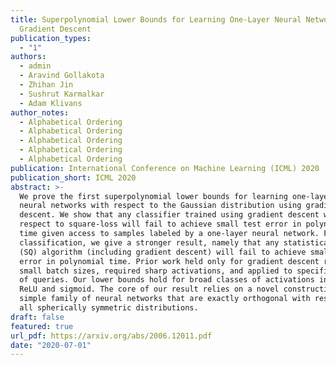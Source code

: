 ```yaml
---
title: Superpolynomial Lower Bounds for Learning One-Layer Neural Networks using
  Gradient Descent
publication_types:
  - "1"
authors:
  - admin
  - Aravind Gollakota
  - Zhihan Jin
  - Sushrut Karmalkar
  - Adam Klivans
author_notes:
  - Alphabetical Ordering
  - Alphabetical Ordering
  - Alphabetical Ordering
  - Alphabetical Ordering
  - Alphabetical Ordering
publication: International Conference on Machine Learning (ICML) 2020
publication_short: ICML 2020
abstract: >-
  We prove the first superpolynomial lower bounds for learning one-layer
  neural networks with respect to the Gaussian distribution using gradient
  descent. We show that any classifier trained using gradient descent with
  respect to square-loss will fail to achieve small test error in polynomial
  time given access to samples labeled by a one-layer neural network. For
  classification, we give a stronger result, namely that any statistical query
  (SQ) algorithm (including gradient descent) will fail to achieve small test
  error in polynomial time. Prior work held only for gradient descent run with
  small batch sizes, required sharp activations, and applied to specific classes
  of queries. Our lower bounds hold for broad classes of activations including
  ReLU and sigmoid. The core of our result relies on a novel construction of a
  simple family of neural networks that are exactly orthogonal with respect to
  all spherically symmetric distributions.
draft: false
featured: true
url_pdf: https://arxiv.org/abs/2006.12011.pdf
date: "2020-07-01"
---
```

